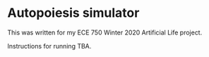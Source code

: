 # Autopoiesis simulator

This was written for my ECE 750 Winter 2020 Artificial Life project.

Instructions for running TBA.
